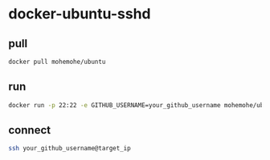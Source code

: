 # docker-ubuntu-sshd

## pull

```sh
docker pull mohemohe/ubuntu
```

## run

```sh
docker run -p 22:22 -e GITHUB_USERNAME=your_github_username mohemohe/ubuntu
```

## connect

```sh
ssh your_github_username@target_ip
```
